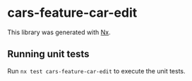 # cars-feature-car-edit

This library was generated with [Nx](https://nx.dev).

## Running unit tests

Run `nx test cars-feature-car-edit` to execute the unit tests.
